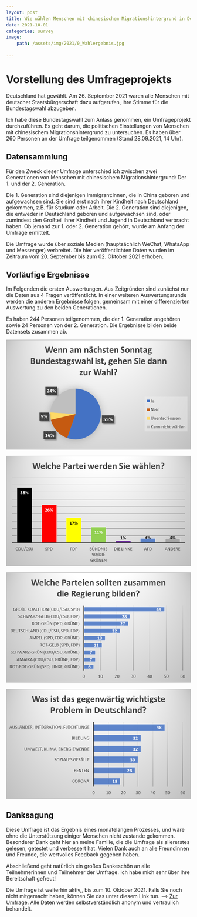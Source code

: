 ```yaml
---
layout: post
title: Wie wählen Menschen mit chinesischem Migrationshintergrund in Deutschland?
date: 2021-10-01 
categories: survey
image:
    path: /assets/img/2021/0_Wahlergebnis.jpg

---
```


# Vorstellung des Umfrageprojekts

Deutschland hat gewählt. Am 26. September 2021 waren alle Menschen mit deutscher Staatsbürgerschaft dazu aufgerufen, ihre Stimme für die Bundestagswahl abzugeben.

Ich habe diese Bundestagswahl zum Anlass genommen, ein Umfrageprojekt durchzuführen. Es geht darum, die politischen Einstellungen von Menschen mit chinesischem Migrationshintergrund zu untersuchen. Es haben über 260 Personen an der Umfrage teilgenommen (Stand 28.09.2021, 14 Uhr).

## Datensammlung

Für den Zweck dieser Umfrage unterschied ich zwischen zwei Generationen von Menschen mit chinesischem Migrationshintergrund: Der 1. und der 2. Generation. 

Die 1. Generation sind diejenigen Immigrant:innen, die in China geboren und aufgewachsen sind. Sie sind erst nach ihrer Kindheit nach Deutschland gekommen, z.B. für Studium oder Arbeit. Die 2. Generation sind diejenigen, die entweder in Deutschland geboren und aufgewachsen sind, oder zumindest den Großteil ihrer Kindheit und Jugend in Deutschland verbracht haben. Ob jemand zur 1. oder 2. Generation gehört, wurde am Anfang der Umfrage ermittelt. 

Die Umfrage wurde über soziale Medien (hauptsächlich WeChat, WhatsApp und Messenger) verbreitet. Die hier veröffentlichten Daten wurden im Zeitraum vom 20. September bis zum 02. Oktober 2021 erhoben.

## Vorläufige Ergebnisse

Im Folgenden die ersten Auswertungen. Aus Zeitgründen sind zunächst nur die Daten aus 4 Fragen veröffentlicht. In einer weiteren Auswertungsrunde werden die anderen Ergebnisse folgen, gemeinsam mit einer differenzierten Auswertung zu den beiden Generationen.

Es haben 244 Personen teilgenommen, die der 1. Generation angehören sowie 24 Personen von der 2. Generation. Die Ergebnisse bilden beide Datensets zusammen ab.

![Frage 3](../assets/img/2021/0_3.png)

![Frage 4](../assets/img/2021/0_4.png)

![Frage 5](../assets/img/2021/0_5.png)

![Frage 8](../assets/img/2021/0_8.png)


## Danksagung

Diese Umfrage ist das Ergebnis eines monatelangen Prozesses, und wäre ohne die Unterstützung einiger Menschen nicht zustande gekommen. Besonderer Dank geht hier an meine Familie, die die Umfrage als allererstes gelesen, getestet und verbessert hat. Vielen Dank auch an alle Freundinnen und Freunde, die wertvolles Feedback gegeben haben. 

Abschließend geht natürlich ein großes Dankeschön an alle Teilnehmerinnen und Teilnehmer der Umfrage. Ich habe mich sehr über Ihre Bereitschaft gefreut!

Die Umfrage ist weiterhin aktiv,, bis zum 10. Oktober 2021. Falls Sie noch nicht mitgemacht haben, können Sie das unter diesem Link tun. --> [Zur Umfrage](https://oxforddpir.eu.qualtrics.com/jfe/form/SV_3QtAO4IDE2FGhdI). Alle Daten werden selbstverständlich anonym und vertraulich behandelt.
